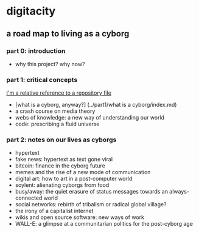 # digitacity
## a road map to living as a cyborg

### part 0: introduction
- why this project? why now?

### part 1: critical concepts
[I'm a relative reference to a repository file](../blob/master/LICENSE)

- [what is a cyborg, anyway?] (../part1/what is a cyborg/index.md) 
- a crash course on media theory
- webs of knowledge: a new way of understanding our world 
- code: prescribing a fluid universe

### part 2: notes on our lives as cyborgs
- hypertext
- fake news: hypertext as text gone viral
- bitcoin: finance in the cyborg future
- memes and the rise of a new mode of communication
- digital art: how to art in a post-computer world 
- soylent: alienating cyborgs from food
- busy/away: the quiet erasure of status messages towards an always-connected world
- social networks: rebirth of tribalism or radical global village?
- the irony of a capitalist internet
- wikis and open source software: new ways of work
- WALL-E: a glimpse at a communitarian politics for the post-cyborg age
